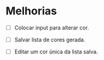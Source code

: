 # Melhorias

- [ ] Colocar input para alterar cor.
- [ ] Salvar lista de cores gerada.
- [ ] Editar um cor única da lista salva.

